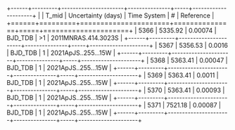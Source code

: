 +------+---------+----------------------+---------------+-----+---------------------+
|      |   T_mid |   Uncertainty (days) | Time System   | #   | Reference           |
+======+=========+======================+===============+=====+=====================+
| 5366 | 5335.92 |              0.00074 | BJD_TDB       | >1  | 2011MNRAS.414.3023S |
+------+---------+----------------------+---------------+-----+---------------------+
| 5367 | 5356.53 |              0.0016  | BJD_TDB       | 1   | 2021ApJS..255...15W |
+------+---------+----------------------+---------------+-----+---------------------+
| 5368 | 5363.41 |              0.00047 | BJD_TDB       | 1   | 2021ApJS..255...15W |
+------+---------+----------------------+---------------+-----+---------------------+
| 5369 | 5363.41 |              0.0011  | BJD_TDB       | 1   | 2021ApJS..255...15W |
+------+---------+----------------------+---------------+-----+---------------------+
| 5370 | 5363.41 |              0.00093 | BJD_TDB       | 1   | 2021ApJS..255...15W |
+------+---------+----------------------+---------------+-----+---------------------+
| 5371 | 7521.18 |              0.00087 | BJD_TDB       | 1   | 2021ApJS..255...15W |
+------+---------+----------------------+---------------+-----+---------------------+